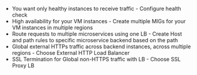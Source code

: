 - You want only healthy instances to receive traffic - Configure health check
- High availability for your VM instances - Create multiple MIGs for your VM instances in multiple regions
- Route requests to multiple microservices using one LB - Create Host and path rules to specific microservice backend based on the path
- Global external HTTPs traffic across backend instances, across multiple regions - Choose External HTTP Load Balancer
- SSL Termination  for Global non-HTTPS traffic with LB - Choose SSL Proxy LB